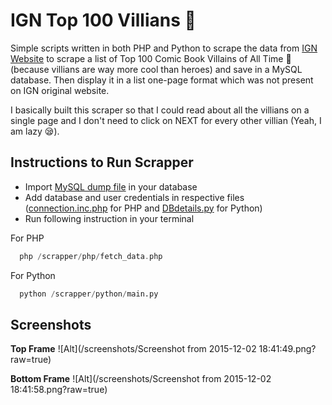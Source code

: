 # IGN Top 100 Villians :hocho:

Simple scripts written in both PHP and Python to scrape the data from [IGN Website](http://ca.ign.com/top/comic-book-villains/) to scrape a list of Top 100 Comic Book Villains of All Time :hocho: (because villians are way more cool than heroes) and save in a MySQL database.
Then display it in a list one-page format which was not present on IGN original website.

I basically built this scraper so that I could read about all the villians on a single page and I don't need to click on NEXT for every other villian (Yeah, I am lazy :sleepy:).

## Instructions to Run Scrapper
+ Import [MySQL dump file](/scrapper/db/data.sql) in your database
+ Add database and user credentials in respective files ([connection.inc.php](/scrapper/php/inc/connection.inc.php) for PHP and [DBdetails.py](/scrapper/python/DBdetails.py) for Python)
+ Run following instruction in your terminal

For PHP
```php
  php /scrapper/php/fetch_data.php
```

For Python
```python
  python /scrapper/python/main.py
```


## Screenshots
**Top Frame**
![Alt](/screenshots/Screenshot from 2015-12-02 18:41:49.png?raw=true)

**Bottom Frame**
![Alt](/screenshots/Screenshot from 2015-12-02 18:41:58.png?raw=true)
